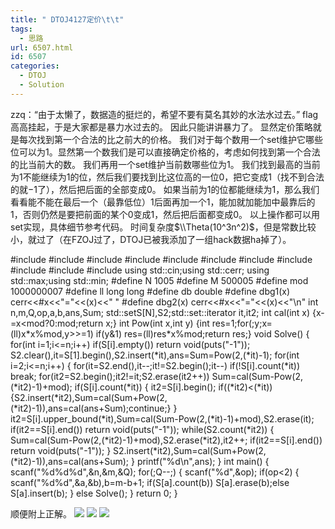 ```yaml
---
title: " DTOJ4127定价\t\t"
tags:
  - 思路
url: 6507.html
id: 6507
categories:
  - DTOJ
  - Solution
---
```


zzq：“由于太懒了，数据造的挺烂的，希望不要有莫名其妙的水法水过去。” flag高高挂起，于是大家都是暴力水过去的。 因此只能讲讲暴力了。 显然定价策略就是每次找到第一个合法的比之前大的价格。 我们对于每个数用一个set维护它哪些位可以为$1$。显然第一个数我们是可以直接确定价格的，考虑如何找到第一个合法的比当前大的数。 我们再用一个set维护当前数哪些位为$1$。 我们找到最高的当前为$1$不能继续为$1$的位，然后我们要找到比这位高的一位$0$，把它变成$1$（找不到合法的就$-1$了），然后把后面的全部变成$0$。 如果当前为$1$的位都能继续为$1$，那么我们看看能不能在最后一个（最靠低位）$1$后面再加一个$1$，能加就加能加中最靠后的$1$，否则仍然是要把前面的某个$0$变成$1$，然后把后面都变成$0$。 以上操作都可以用set实现，具体细节参考代码。 时间复杂度$\\Theta(10^3n^2)$，但是常数比较小，就过了（在FZOJ过了，DTOJ已被我添加了一组hack数据ha掉了）。

#include<iostream>
#include<cstdio>
#include<cstdlib>
#include<cstring>
#include<string>
#include<cmath>
#include<algorithm>
#include<queue>
#include<vector>
#include<set>
#include<map>
using std::cin;using std::cerr;
using std::max;using std::min;
#define N 1005
#define M 500005
#define mod 1000000007
#define ll long long
#define db double
#define dbg1(x) cerr<<#x<<"="<<(x)<<" "
#define dbg2(x) cerr<<#x<<"="<<(x)<<"\\n"
int n,m,Q,op,a,b,ans,Sum;
std::set<int>S\[N\],S2;std::set<int>::iterator it,it2;
int cal(int x) {x-=x<mod?0:mod;return x;}
int Pow(int x,int y) {int res=1;for(;y;x=(ll)x\*x%mod,y>>=1) if(y&1) res=(ll)res\*x%mod;return res;}
void Solve()
{
	for(int i=1;i<=n;i++) if(S\[i\].empty()) return void(puts("-1"));
	S2.clear(),it=S\[1\].begin(),S2.insert(\*it),ans=Sum=Pow(2,(\*it)-1);
	for(int i=2;i<=n;i++)
	{
		for(it=S2.end(),it--;it!=S2.begin();it--) if(!S\[i\].count(*it)) break;
		for(it2=S2.begin();it2!=it;S2.erase(it2++)) Sum=cal(Sum-Pow(2,(*it2)-1)+mod);
		if(S\[i\].count(*it))
		{
			it2=S\[i\].begin();
			if((\*it2)<(\*it)) {S2.insert(\*it2),Sum=cal(Sum+Pow(2,(\*it2)-1)),ans=cal(ans+Sum);continue;}
		}
		it2=S\[i\].upper_bound(\*it),Sum=cal(Sum-Pow(2,(\*it)-1)+mod),S2.erase(it);
		if(it2==S\[i\].end()) return void(puts("-1"));
		while(S2.count(*it2))
		{
			Sum=cal(Sum-Pow(2,(\*it2)-1)+mod),S2.erase(\*it2),it2++;
			if(it2==S\[i\].end()) return void(puts("-1"));
		}
		S2.insert(\*it2),Sum=cal(Sum+Pow(2,(\*it2)-1)),ans=cal(ans+Sum);
	}
	printf("%d\\n",ans);
}
int main()
{
	scanf("%d%d%d",&n,&m,&Q);
	for(;Q--;)
	{
		scanf("%d",&op);
		if(op<2)
		{
			scanf("%d%d",&a,&b),b=m-b+1;
			if(S\[a\].count(b)) S\[a\].erase(b);else S\[a\].insert(b);
		}
		else Solve();
	}
	return 0;
}

顺便附上正解。 ![](http://www.dtenomde.com/wp-content/uploads/2019/02/67462974-5417-4F6E-B04C-FE4177D7E59E.jpg) ![](http://www.dtenomde.com/wp-content/uploads/2019/02/72C234D7-B140-4126-9B46-7F01B26D8C45.jpg) ![](http://www.dtenomde.com/wp-content/uploads/2019/02/4FADDE50-5F84-4248-B942-F046CADEE35F.jpg)